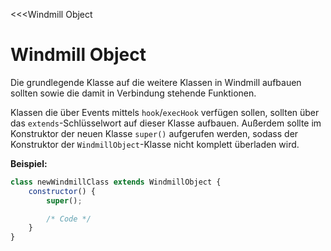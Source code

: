 <<<Windmill Object
# Windmill Object

Die grundlegende Klasse auf die weitere Klassen in Windmill aufbauen sollten sowie die damit in Verbindung stehende Funktionen.

Klassen die über Events mittels ```hook```/```execHook``` verfügen sollen, sollten über das ```extends```-Schlüsselwort auf dieser Klasse aufbauen. Außerdem sollte im Konstruktor der neuen Klasse ```super()``` aufgerufen werden, sodass der Konstruktor der ```WindmillObject```-Klasse nicht komplett überladen wird.

**Beispiel:**

```javascript
class newWindmillClass extends WindmillObject {
	constructor() {
		super();

		/* Code */
	}
}
```
